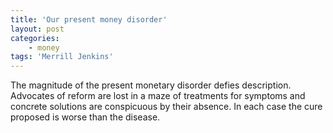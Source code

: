 ```yaml
---
title: 'Our present money disorder'
layout: post
categories:
    - money
tags: 'Merrill Jenkins'
---
```


The magnitude of the present monetary disorder defies description. Advocates of reform are lost in a maze of treatments for symptoms and concrete solutions are conspicuous by their absence. In each case the cure proposed is worse than the disease.